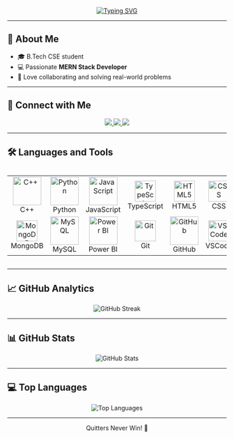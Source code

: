 <!-- Typing SVG -->
<p align="center">
  <a href="https://git.io/typing-svg">
    <img src="https://readme-typing-svg.herokuapp.com?font=Fira+Code&weight=500&size=28&pause=1000&color=6C63FF&center=true&vCenter=true&width=600&lines=Hi+%F0%9F%91%8B%2C+I'm+Naman+Mukesh;Full+Stack+Developer+⚡;Crafting+Scalable+Web+Apps+✨;MERN+Stack+%7C+Cloud+Explorer+☁️" alt="Typing SVG" />
  </a>
</p>

---

## 🌟 About Me
- 🎓 B.Tech CSE student  
- 💻 Passionate **MERN Stack Developer**  
- 🤝 Love collaborating and solving real-world problems  

---

## 🤝 Connect with Me  
<p align="center">
  <a href="https://www.linkedin.com/in/namanmukesh/" target="_blank">
    <img src="https://img.shields.io/badge/LinkedIn-0077B5?style=for-the-badge&logo=linkedin&logoColor=white"/>
  </a>
  <a href="mailto:namanmukesh5@gmail.com" target="_blank">
    <img src="https://img.shields.io/badge/Gmail-D14836?style=for-the-badge&logo=gmail&logoColor=white"/>
  </a>
  <a href="https://github.com/NamanMukesh" target="_blank">
    <img src="https://img.shields.io/badge/GitHub-100000?style=for-the-badge&logo=github&logoColor=white"/>
  </a>
</p>

---

## 🛠️ Languages and Tools  
<div style="display: flex; align-items: flex-start; align: center">
<table align="center">
  <tr>
    <td align="center" width="96">
        <img src="https://techstack-generator.vercel.app/cpp-icon.svg" alt="C++" width="65" height="65" />
      <br>C++
    </td>
    <td align="center" width="96">
        <img src="https://techstack-generator.vercel.app/python-icon.svg" alt="Python" width="65" height="65" />
      <br>Python
    </td>
    <td align="center" width="96">
        <img src="https://techstack-generator.vercel.app/js-icon.svg" alt="JavaScript" width="65" height="65" />
      <br>JavaScript
    </td>
    <td align="center" width="96">
        <img src="https://skillicons.dev/icons?i=typescript" width="48" height="48" alt="TypeScript" />
      <br>TypeScript
    </td>
    <td align="center" width="96">
        <img src="https://skillicons.dev/icons?i=html" width="48" height="48" alt="HTML5" />
      <br>HTML5
    </td>
    <td align="center" width="96">
        <img src="https://skillicons.dev/icons?i=css" width="48" height="48" alt="CSS" />
      <br>CSS
    </td>
    <td align="center" width="96">
        <img src="https://techstack-generator.vercel.app/react-icon.svg" alt="React" width="65" height="65" />
      <br>React
    </td>
    <td align="center" width="96">
        <img src="https://skillicons.dev/icons?i=nodejs" width="48" height="48" alt="Node.js" />
      <br>Node.js
    </td>
    <td align="center" width="96">
        <img src="https://skillicons.dev/icons?i=express" width="48" height="48" alt="Express.js" />
      <br>Express.js
    </td>
  </tr>
  <tr>
    <td align="center" width="96">
        <img src="https://skillicons.dev/icons?i=mongodb" width="48" height="48" alt="MongoDB" />
      <br>MongoDB
    </td>
    <td align="center" width="96">
        <img src="https://techstack-generator.vercel.app/mysql-icon.svg" alt="MySQL" width="65" height="65" />
      <br>MySQL
    </td>
    <td align="center" width="96">
        <img src="https://upload.wikimedia.org/wikipedia/commons/c/cf/New_Power_BI_Logo.svg" alt="Power BI" width="65" height="65" />
      <br>Power BI
    </td>
    <td align="center" width="96"> 
        <img src="https://user-images.githubusercontent.com/25181517/192108372-f71d70ac-7ae6-4c0d-8395-51d8870c2ef0.png" width="48" height="48" alt="Git" />
      <br>Git
    </td>
    <td align="center" width="96">
        <img src="https://techstack-generator.vercel.app/github-icon.svg" alt="GitHub" width="65" height="65" />
      <br>GitHub
    </td>
    <td align="center" width="96">
        <img src="https://skillicons.dev/icons?i=vscode" width="48" height="48" alt="VSCode" />
      <br>VSCode
    </td>
    <td align="center" width="96">
        <img src="https://skillicons.dev/icons?i=postman" width="48" height="48" alt="Postman" />
      <br>Postman
    </td>
    <td align="center" width="96">
        <img src="https://techstack-generator.vercel.app/aws-icon.svg" alt="AWS" width="65" height="65" />
      <br>AWS
    </td>
    <td align="center" width="96">
        <img src="https://skillicons.dev/icons?i=vercel" width="48" height="48" alt="Vercel" />
      <br>Vercel
    </td>
  </tr>
</table>
<br><br>
</div>

---

## 📈 **GitHub Analytics**

<div align="center">
  <img src="https://github-readme-streak-stats.herokuapp.com?user=NamanMukesh&theme=tokyonight&hide_border=true&ring=6C63FF&fire=FF6EC7&currStreakLabel=6C63FF&date_format=j%20M%5B%20Y%5D" alt="GitHub Streak" />
</div>

---

## 📊 GitHub Stats  

<div align="center">
  <img src="https://github-readme-stats.vercel.app/api?username=NamanMukesh&show_icons=true&include_all_commits=true&count_private=true&theme=tokyonight&hide_border=true&title_color=6C63FF&icon_color=6C63FF&cache_seconds=60" alt="GitHub Stats" />
</div>

---

## 💻 Top Languages  

<div align="center">
  <img src="https://github-readme-stats.vercel.app/api/top-langs/?username=NamanMukesh&layout=compact&langs_count=8&theme=tokyonight&hide_border=true&title_color=6C63FF&cache_seconds=60" alt="Top Languages" />
</div>

---


<p align="center">
  Quitters Never Win! 🚀  
</p>
